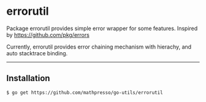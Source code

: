 # errorutil

Package errorutil provides simple error wrapper for some features. Inspired by https://github.com/pkg/errors

Currently, errorutil provides error chaining mechanism with hierachy, and auto stacktrace binding.

---

## Installation

```bash
$ go get https://github.com/mathpresso/go-utils/errorutil
```
